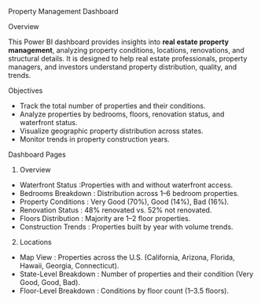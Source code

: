 Property Management Dashboard

 Overview

This Power BI dashboard provides insights into **real estate property management**, analyzing property conditions, locations, renovations, and structural details. It is designed to help real estate professionals, property managers, and investors understand property distribution, quality, and trends.

Objectives

* Track the total number of properties and their conditions.
* Analyze properties by bedrooms, floors, renovation status, and waterfront status.
* Visualize geographic property distribution across states.
* Monitor trends in property construction years.

Dashboard Pages

1. Overview

* Waterfront Status   :Properties with and without waterfront access.
* Bedrooms Breakdown  : Distribution across 1–6 bedroom properties.
* Property Conditions : Very Good (70%), Good (14%), Bad (16%).
* Renovation Status   : 48% renovated vs. 52% not renovated.
* Floors Distribution : Majority are 1–2 floor properties.
* Construction Trends : Properties built by year with volume trends.

2. Locations

* Map View               : Properties across the U.S. (California, Arizona, Florida, Hawaii, Georgia, Connecticut).
* State-Level Breakdown  : Number of properties and their condition (Very Good, Good, Bad).
* Floor-Level Breakdown  : Conditions by floor count (1–3.5 floors).

